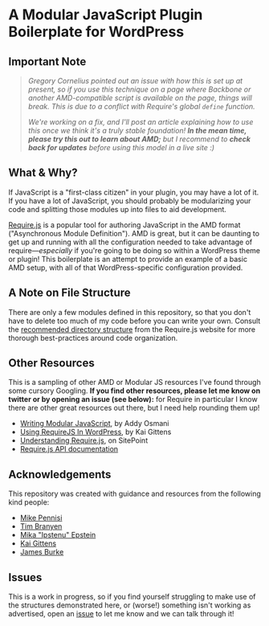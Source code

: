 A Modular JavaScript Plugin Boilerplate for WordPress
=====================================================

## Important Note
> *Gregory Cornelius pointed out an issue with how this is set up at present, so if you use this technique on a page where Backbone or another AMD-compatible script is available on the page, things will break. This is due to a conflict with Require's global `define` function.*
>
> *We're working on a fix, and I'll post an article explaining how to use this once we think it's a truly stable foundation! <strong>In the mean time, please try this out to learn about AMD;</strong> but I recommend to <strong>check back for updates</strong> before using this model in a live site :)*

## What & Why?

If JavaScript is a "first-class citizen" in your plugin, you may have a lot of it. If you have a lot of JavaScript, you should probably be modularizing your code and splitting those modules up into files to aid development.

[Require.js](http://requirejs.org) is a popular tool for authoring JavaScript in the AMD format ("Asynchronous Module Definition"). AMD is great, but it can be daunting to get up and running with all the configuration needed to take advantage of require—*especially* if you're going to be doing so within a WordPress theme or plugin! This boilerplate is an attempt to provide an example of a basic AMD setup, with all of that WordPress-specific configuration provided.

## A Note on File Structure

There are only a few modules defined in this repository, so that you don't have to delete too much of my code before you can write your own. Consult the [recommended directory structure](http://requirejs.org/docs/api.html#jsfiles) from the Require.js website for more thorough best-practices around code organization.

## Other Resources

This is a sampling of other AMD or Modular JS resources I've found through some cursory Googling. **If you find other resources, please let me know on twitter or by opening an issue (see below):** for Require in particular I know there are other great resources out there, but I need help rounding them up!

* [Writing Modular JavaScript](http://addyosmani.com/writing-modular-js/), by Addy Osmani
* [Using RequireJS In WordPress](http://kaidez.com/requirejs-wordpress/), by Kai Gittens
* [Understanding Require.js](http://www.sitepoint.com/understanding-requirejs-for-effective-javascript-module-loading/), on SitePoint
* [Require.js API documentation](http://requirejs.org/docs/api.html)


## Acknowledgements

This repository was created with guidance and resources from the following kind people:

* [Mike Pennisi](https://github.com/jugglinmike)
* [Tim Branyen](https://github.com/tbranyen)
* [Mika "Ipstenu" Epstein](http://ipstenu.org/)
* [Kai Gittens](http://kaidez.com)
* [James Burke](http://requirejs.org/)

## Issues

This is a work in progress, so if you find yourself struggling to make use of the structures demonstrated here, or (worse!) something isn't working as advertised, open an [issue](https://github.com/kadamwhite/js-plugin-boilerplate/issues) to let me know and we can talk through it!
